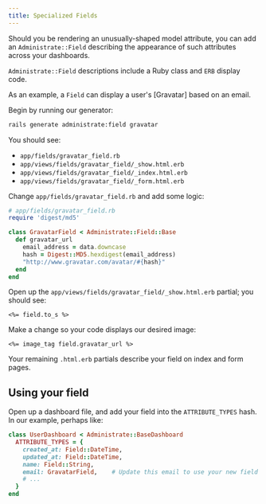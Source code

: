 ```yaml
---
title: Specialized Fields
---
```


Should you be rendering an unusually-shaped model attribute,
you can add an `Administrate::Field`
describing the appearance of such attributes across your dashboards.

`Administrate::Field` descriptions include a Ruby class and `ERB` display code.

As an example, a `Field` can display a user's [Gravatar] based on an email.

[Gravatars]: https://gravatar.com/

Begin by running our generator:

```bash
rails generate administrate:field gravatar
```

You should see:

- `app/fields/gravatar_field.rb`
- `app/views/fields/gravatar_field/_show.html.erb`
- `app/views/fields/gravatar_field/_index.html.erb`
- `app/views/fields/gravatar_field/_form.html.erb`

Change `app/fields/gravatar_field.rb` and add some logic:

```ruby
# app/fields/gravatar_field.rb
require 'digest/md5'

class GravatarField < Administrate::Field::Base
  def gravatar_url
    email_address = data.downcase
    hash = Digest::MD5.hexdigest(email_address)
    "http://www.gravatar.com/avatar/#{hash}"
  end
end
```

Open up the `app/views/fields/gravatar_field/_show.html.erb` partial;
you should see:

```eruby
<%= field.to_s %>
```

Make a change so your code displays our desired image:

```eruby
<%= image_tag field.gravatar_url %>
```

Your remaining `.html.erb` partials describe your field on index and form pages.

## Using your field

Open up a dashboard file,
and add your field into the `ATTRIBUTE_TYPES` hash.
In our example, perhaps like:

```ruby
class UserDashboard < Administrate::BaseDashboard
  ATTRIBUTE_TYPES = {
    created_at: Field::DateTime,
    updated_at: Field::DateTime,
    name: Field::String,
    email: GravatarField,    # Update this email to use your new field class
    # ...
  }
end
```
